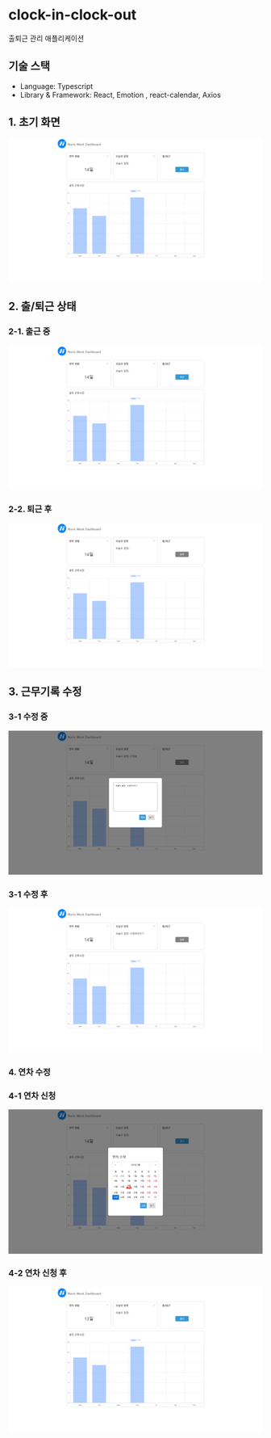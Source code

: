 # clock-in-clock-out
출퇴근 관리 애플리케이션

## 기술 스택
* Language: Typescript
* Library & Framework: React, Emotion , react-calendar, Axios


## 1. 초기 화면
![초기화면](./assets/1.png)

## 2. 출/퇴근 상태

### 2-1. 출근 중
![2-1](./assets/2-1.png)

### 2-2. 퇴근 후
![2-2](./assets/2-2.png)

## 3. 근무기록 수정

### 3-1 수정 중
![3-1](./assets/3-1.png)

### 3-1 수정 후
![3-2](./assets/3-2.png)

### 4. 연차 수정

### 4-1 연차 신청
![4-1](./assets/4-1.png)


### 4-2 연차 신청 후
![4-2](./assets/4-2.png)
